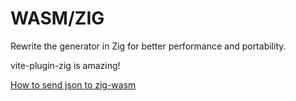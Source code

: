 # WASM/ZIG

Rewrite the generator in Zig for better performance and portability.

vite-plugin-zig is amazing!

[How to send json to zig-wasm](https://github.com/williamstein/zig-wasm-json-bridge)
